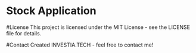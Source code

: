 # Stock Application
#License
This project is licensed under the MIT License - see the LICENSE file for details.

#Contact
Created INVESTIA.TECH - feel free to contact me!
